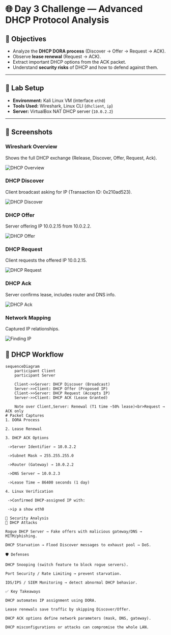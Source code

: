 # 🌐 Day 3 Challenge — Advanced DHCP Protocol Analysis

## 🎯 Objectives
- Analyze the **DHCP DORA process** (Discover → Offer → Request → ACK).  
- Observe **lease renewal** (Request → ACK).  
- Extract important DHCP options from the ACK packet.  
- Understand **security risks** of DHCP and how to defend against them.  

---

## 🧪 Lab Setup
- **Environment:** Kali Linux VM (interface `eth0`)  
- **Tools Used:** Wireshark, Linux CLI (`dhclient`, `ip`)  
- **Server:** VirtualBox NAT DHCP server (`10.0.2.2`)  

---

## 📸 Screenshots

### Wireshark Overview
Shows the full DHCP exchange (Release, Discover, Offer, Request, Ack).

![DHCP Overview](screenshots/dhcp_overview.png)

### DHCP Discover
Client broadcast asking for IP (Transaction ID: 0x210ad523).

![DHCP Discover](screenshots/dhcp_discover.png)

### DHCP Offer
Server offering IP 10.0.2.15 from 10.0.2.2.

![DHCP Offer](screenshots/dhcp_offer.png)

### DHCP Request
Client requests the offered IP 10.0.2.15.

![DHCP Request](screenshots/dhcp_request.png)

### DHCP Ack
Server confirms lease, includes router and DNS info.

![DHCP Ack](screenshots/dhcp_ack.png)

### Network Mapping
Captured IP relationships.

![Finding IP](screenshots/finding_ip.png)

## 🔄 DHCP Workflow

```mermaid
sequenceDiagram
    participant Client
    participant Server

    Client->>Server: DHCP Discover (Broadcast)
    Server->>Client: DHCP Offer (Proposed IP)
    Client->>Server: DHCP Request (Accepts IP)
    Server->>Client: DHCP ACK (Lease Granted)

    Note over Client,Server: Renewal (T1 time ~50% lease)<br>Request → ACK only
# Packet Captures
1. DORA Process

2. Lease Renewal

3. DHCP ACK Options

 ->Server Identifier → 10.0.2.2

 ->Subnet Mask → 255.255.255.0

 ->Router (Gateway) → 10.0.2.2

 ->DNS Server → 10.0.2.3

 ->Lease Time → 86400 seconds (1 day)

4. Linux Verification

 ->Confirmed DHCP-assigned IP with:

 ->ip a show eth0

🔐 Security Analysis
🚨 DHCP Attacks

Rogue DHCP Server → Fake offers with malicious gateway/DNS → MITM/phishing.

DHCP Starvation → Flood Discover messages to exhaust pool → DoS.

🛡️ Defenses

DHCP Snooping (switch feature to block rogue servers).

Port Security / Rate Limiting → prevent starvation.

IDS/IPS / SIEM Monitoring → detect abnormal DHCP behavior.

✅ Key Takeaways

DHCP automates IP assignment using DORA.

Lease renewals save traffic by skipping Discover/Offer.

DHCP ACK options define network parameters (mask, DNS, gateway).

DHCP misconfigurations or attacks can compromise the whole LAN.
